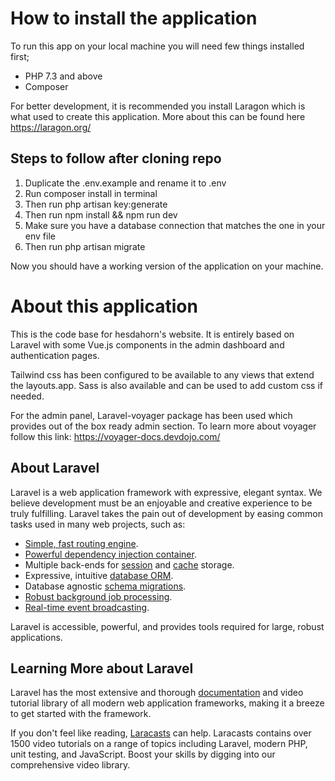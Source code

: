 # How to install the application
To run this app on your local machine you will need few things installed first;
* PHP 7.3 and above
* Composer

For better development, it is recommended you install Laragon which is what used to create this application. More about this can be found here https://laragon.org/

## Steps to follow after cloning repo
1. Duplicate the .env.example and rename it to .env
2. Run composer install in terminal
3. Then run php artisan key:generate
4. Then run npm install && npm run dev
5. Make sure you have a database connection that matches the one in your env file
6. Then run php artisan migrate

Now you should have a working version of the application on your machine.

# About this application
This is the code base for hesdahorn's website. It is entirely based on Laravel with some Vue.js components in the admin dashboard and authentication pages.

Tailwind css has been configured to be available to any views that extend the layouts.app. Sass is also available and can be used to add custom css if needed.

For the admin panel, Laravel-voyager package has been used which provides out of the box ready admin section. To learn more about voyager follow this link: https://voyager-docs.devdojo.com/

## About Laravel

Laravel is a web application framework with expressive, elegant syntax. We believe development must be an enjoyable and creative experience to be truly fulfilling. Laravel takes the pain out of development by easing common tasks used in many web projects, such as:

- [Simple, fast routing engine](https://laravel.com/docs/routing).
- [Powerful dependency injection container](https://laravel.com/docs/container).
- Multiple back-ends for [session](https://laravel.com/docs/session) and [cache](https://laravel.com/docs/cache) storage.
- Expressive, intuitive [database ORM](https://laravel.com/docs/eloquent).
- Database agnostic [schema migrations](https://laravel.com/docs/migrations).
- [Robust background job processing](https://laravel.com/docs/queues).
- [Real-time event broadcasting](https://laravel.com/docs/broadcasting).

Laravel is accessible, powerful, and provides tools required for large, robust applications.

## Learning More about Laravel

Laravel has the most extensive and thorough [documentation](https://laravel.com/docs) and video tutorial library of all modern web application frameworks, making it a breeze to get started with the framework.

If you don't feel like reading, [Laracasts](https://laracasts.com) can help. Laracasts contains over 1500 video tutorials on a range of topics including Laravel, modern PHP, unit testing, and JavaScript. Boost your skills by digging into our comprehensive video library.
